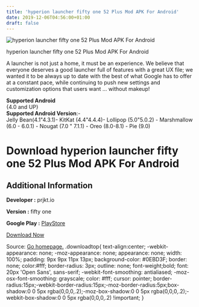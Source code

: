 ```yaml
---
title: 'hyperion launcher fifty one 52 Plus Mod APK For Android'
date: 2019-12-06T04:56:00+01:00
draft: false
---
```


![hyperion launcher fifty one 52 Plus Mod APK For Android](https://i1.wp.com/apkhome.net/wp-content/uploads/2019/12/hyperion-launcher-fifty-one-52-Plus-Mod.png "hyperion launcher fifty one 52 Plus Mod APK For Android")

  

hyperion launcher fifty one 52 Plus Mod APK For Android

A launcher is not just a home, it must be an experience. We believe that everyone deserves a good launcher full of features with a great UX file; we wanted it to be always up to date with the best of what Google has to offer at a constant pace, while continuing to push new settings and customization options that users want ... without makeup!

**Supported Android**  
{4.0 and UP}  
**Supported Android Version**:-  
Jelly Bean(4.1"4.3.1)- KitKat (4.4"4.4.4)- Lollipop (5.0"5.0.2) - Marshmallow (6.0 - 6.0.1) - Nougat (7.0 " 7.1.1) - Oreo (8.0-8.1) - Pie (9.0)

Download hyperion launcher fifty one 52 Plus Mod APK For Android
================================================================

Additional Information
----------------------

**Developer :** prjkt.io

**Version :** fifty one

**Google Play :** [PlayStore](https://play.google.com/store/apps/details?id=projekt.launcher)

  

[Download Now](https://store4app.co/post/hyperion-launcher-fifty-one-52-plus-mod-apk-for-android_1575303589)

  
Source: [Go homepage.](https://store4app.co/post/hyperion-launcher-fifty-one-52-plus-mod-apk-for-android_1575303589) .downloadtop{ text-align:center; -webkit-appearance: none; -moz-appearance: none; appearance: none; width: 100%; padding: 9px 9px 11px 13px; background-color: #0EBD3F; border: none; color:#fff; border-radius: 3px; outline: none; font-weight;bold; font: 20px 'Open Sans', sans-serif; -webkit-font-smoothing: antialiased; -moz-osx-font-smoothing: grayscale; color: #fff; cursor: pointer; border-radius:15px;-webkit-border-radius:15px;-moz-border-radius:5px;box-shadow:0 0 5px rgba(0,0,0,.2);-moz-box-shadow:0 0 5px rgba(0,0,0,.2);-webkit-box-shadow:0 0 5px rgba(0,0,0,.2) !important; }